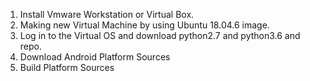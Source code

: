 1. Install Vmware Workstation or Virtual Box.
2. Making new Virtual Machine by using Ubuntu 18.04.6 image.
3. Log in to the Virtual OS and download python2.7 and python3.6 and repo.
4. Download Android Platform Sources
5. Build Platform Sources
